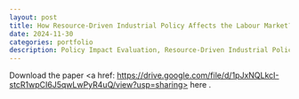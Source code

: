 ```yaml
---
layout: post
title: How Resource-Driven Industrial Policy Affects the Labour Market?
date: 2024-11-30
categories: portfolio
description: Policy Impact Evaluation, Resource-Driven Industrial Policy, Difference-in-Difference, R
---
```


Download the paper <a href: https://drive.google.com/file/d/1pJxNQLkcI-stcR1wpCI6J5qwLwPyR4uQ/view?usp=sharing> here </a>.
